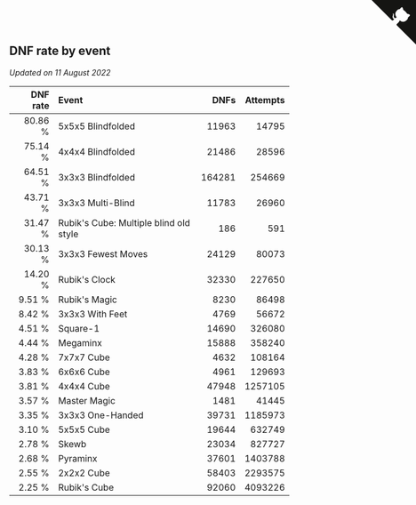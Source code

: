 ## DNF rate by event

*Updated on 11 August 2022*

| DNF rate | Event | DNFs | Attempts |
| ---: | :--- | ---: | ---: |
| 80.86 % | 5x5x5 Blindfolded | 11963 | 14795 |
| 75.14 % | 4x4x4 Blindfolded | 21486 | 28596 |
| 64.51 % | 3x3x3 Blindfolded | 164281 | 254669 |
| 43.71 % | 3x3x3 Multi-Blind | 11783 | 26960 |
| 31.47 % | Rubik's Cube: Multiple blind old style | 186 | 591 |
| 30.13 % | 3x3x3 Fewest Moves | 24129 | 80073 |
| 14.20 % | Rubik's Clock | 32330 | 227650 |
| 9.51 % | Rubik's Magic | 8230 | 86498 |
| 8.42 % | 3x3x3 With Feet | 4769 | 56672 |
| 4.51 % | Square-1 | 14690 | 326080 |
| 4.44 % | Megaminx | 15888 | 358240 |
| 4.28 % | 7x7x7 Cube | 4632 | 108164 |
| 3.83 % | 6x6x6 Cube | 4961 | 129693 |
| 3.81 % | 4x4x4 Cube | 47948 | 1257105 |
| 3.57 % | Master Magic | 1481 | 41445 |
| 3.35 % | 3x3x3 One-Handed | 39731 | 1185973 |
| 3.10 % | 5x5x5 Cube | 19644 | 632749 |
| 2.78 % | Skewb | 23034 | 827727 |
| 2.68 % | Pyraminx | 37601 | 1403788 |
| 2.55 % | 2x2x2 Cube | 58403 | 2293575 |
| 2.25 % | Rubik's Cube | 92060 | 4093226 |


<a href="https://github.com/jonatanklosko/wca_statistics" class="github-corner" aria-label="View source on Github"><svg width="80" height="80" viewBox="0 0 250 250" style="fill:#151513; color:#fff; position: absolute; top: 0; border: 0; right: 0;" aria-hidden="true"><path d="M0,0 L115,115 L130,115 L142,142 L250,250 L250,0 Z"></path><path d="M128.3,109.0 C113.8,99.7 119.0,89.6 119.0,89.6 C122.0,82.7 120.5,78.6 120.5,78.6 C119.2,72.0 123.4,76.3 123.4,76.3 C127.3,80.9 125.5,87.3 125.5,87.3 C122.9,97.6 130.6,101.9 134.4,103.2" fill="currentColor" style="transform-origin: 130px 106px;" class="octo-arm"></path><path d="M115.0,115.0 C114.9,115.1 118.7,116.5 119.8,115.4 L133.7,101.6 C136.9,99.2 139.9,98.4 142.2,98.6 C133.8,88.0 127.5,74.4 143.8,58.0 C148.5,53.4 154.0,51.2 159.7,51.0 C160.3,49.4 163.2,43.6 171.4,40.1 C171.4,40.1 176.1,42.5 178.8,56.2 C183.1,58.6 187.2,61.8 190.9,65.4 C194.5,69.0 197.7,73.2 200.1,77.6 C213.8,80.2 216.3,84.9 216.3,84.9 C212.7,93.1 206.9,96.0 205.4,96.6 C205.1,102.4 203.0,107.8 198.3,112.5 C181.9,128.9 168.3,122.5 157.7,114.1 C157.9,116.9 156.7,120.9 152.7,124.9 L141.0,136.5 C139.8,137.7 141.6,141.9 141.8,141.8 Z" fill="currentColor" class="octo-body"></path></svg></a><style>.github-corner:hover .octo-arm{animation:octocat-wave 560ms ease-in-out}@keyframes octocat-wave{0%,100%{transform:rotate(0)}20%,60%{transform:rotate(-25deg)}40%,80%{transform:rotate(10deg)}}@media (max-width:500px){.github-corner:hover .octo-arm{animation:none}.github-corner .octo-arm{animation:octocat-wave 560ms ease-in-out}}</style>
